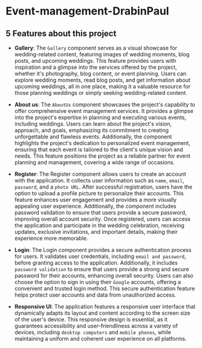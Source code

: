# **Event-management-DrabinPaul**

## **5 Features about this project**

 - **Gallery**: The `Gallery` component serves as a visual showcase for wedding-related content, featuring images of wedding moments, blog posts, and upcoming weddings. This feature provides users with inspiration and a glimpse into the services offered by the project, whether it's photography, blog content, or event planning. Users can explore wedding moments, read blog posts, and get information about upcoming weddings, all in one place, making it a valuable resource for those planning weddings or simply seeking wedding-related content.

 - **About us**: The `AboutUs` component showcases the project's capability to offer comprehensive event management services. It provides a glimpse into the project's expertise in planning and executing various events, including weddings. Users can learn about the project's vision, approach, and goals, emphasizing its commitment to creating unforgettable and flawless events. Additionally, the component highlights the project's dedication to personalized event management, ensuring that each event is tailored to the client's unique vision and needs. This feature positions the project as a reliable partner for event planning and management, covering a wide range of occasions.

 - **Register**: The Register component allows users to create an account with the application. It collects user information such as `name`, `email`, `password`, and a `photo URL`. After successful registration, users have the option to upload a profile picture to personalize their accounts. This feature enhances user engagement and provides a more visually appealing user experience. Additionally, the component includes password validation to ensure that users provide a secure password, improving overall account security. Once registered, users can access the application and participate in the wedding celebration, receiving updates, exclusive invitations, and important details, making their experience more memorable.

 - **Login**: The Login component provides a secure authentication process for users. It validates user credentials, including `email and password`, before granting access to the application. Additionally, it includes `password validation` to ensure that users provide a strong and secure password for their accounts, enhancing overall security. Users can also choose the option to sign in using their `Google` accounts, offering a convenient and trusted login method. This secure authentication feature helps protect user accounts and data from unauthorized access.

 - **Responsive UI**: The application features a responsive user interface that dynamically adapts its layout and content according to the screen size of the user's device. This responsive design is essential, as it guarantees accessibility and user-friendliness across a variety of devices, including `desktop computers` and `mobile phones`, while maintaining a uniform and coherent user experience on all platforms.

